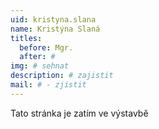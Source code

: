 ```yaml
---
uid: kristyna.slana
name: Kristýna Slaná
titles:
  before: Mgr.
  after: #
img: # sehnat
description: # zajistit
mail: # - zjistit
---
```


Tato stránka je zatím ve výstavbě
